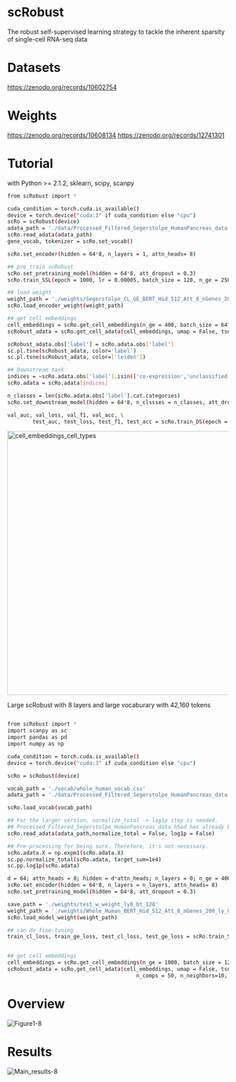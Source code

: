 # scRobust
The robust self-supervised learning strategy to tackle the inherent sparsity of single-cell RNA-seq data

# Datasets
https://zenodo.org/records/10602754

# Weights
https://zenodo.org/records/10608134
https://zenodo.org/records/12741301

# Tutorial
with Python >= 2.1.2, sklearn, scipy, scanpy

```sh
from scRobust import *

cuda_condition = torch.cuda.is_available()
device = torch.device("cuda:1" if cuda_condition else "cpu")
scRo = scRobust(device)
adata_path = './data/Processed_Filtered_Segerstolpe_HumanPancreas_data.h5ad'
scRo.read_adata(adata_path)
gene_vocab, tokenizer = scRo.set_vocab()

scRo.set_encoder(hidden = 64*8, n_layers = 1, attn_heads= 8)

## pre_train scRobust
scRo.set_pretraining_model(hidden = 64*8, att_dropout = 0.3)
scRo.train_SSL(epoch = 1000, lr = 0.00005, batch_size = 128, n_ge = 250, save_path = './weights/')

## load weight
weight_path = './weights/Segerstolpe_CL_GE_BERT_Hid_512_Att_8_nGenes_200_ly_1_bt_128_encoder.pt'
scRo.load_encoder_weight(weight_path)

## get cell embeddings
cell_embeddings = scRo.get_cell_embeddings(n_ge = 400, batch_size = 64)
scRobust_adata = scRo.get_cell_adata(cell_embeddings, umap = False, tsne = True, leiden = True, n_comps = 50, n_neighbors=10, n_pcs=50)

scRobust_adata.obs['label'] = scRo.adata.obs['label']
sc.pl.tsne(scRobust_adata, color='label')
sc.pl.tsne(scRobust_adata, color=['leiden'])

## Downstream task
indices = ~scRo.adata.obs['label'].isin(['co-expression','unclassified endocrine']).values
scRo.adata = scRo.adata[indices]

n_classes = len(scRo.adata.obs['label'].cat.categories)
scRo.set_downstream_model(hidden = 64*8, n_clssses = n_classes, att_dropout = 0.3)

val_auc, val_loss, val_f1, val_acc, \
        test_auc, test_loss, test_f1, test_acc = scRo.train_DS(epoch = 20, lr = 5e-5, batch_size = 64, n_ge = 800)

```
<img src="https://github.com/DMCB-GIST/scRobust/assets/31497898/00649a67-6005-45b3-8245-6a63c5c37504" alt="cell_embeddings_cell_types" width="600"/>

Large scRobust with 8 layers and large vocaburary with 42,160 tokens

```sh

from scRobust import *
import scanpy as sc
import pandas as pd
import numpy as np

cuda_condition = torch.cuda.is_available()
device = torch.device("cuda:3" if cuda_condition else "cpu")

scRo = scRobust(device)

vocab_path = './vocab/whole_human_vocab.csv'
adata_path = './data/Processed_Filtered_Segerstolpe_HumanPancreas_data.h5ad'

scRo.load_vocab(vocab_path)

## For the larger version, normalize_total -> log1p step is needed. 
## Processed_Filtered_Segerstolpe_HumanPancreas_data.h5ad has already been pre-processed.
scRo.read_adata(adata_path,normalize_total = False, log1p = False) 

## Pre-processing for being sure. Therefore, it's not necessary.
scRo.adata.X = np.expm1(scRo.adata.X)
sc.pp.normalize_total(scRo.adata, target_sum=1e4)
sc.pp.log1p(scRo.adata)

d = 64; attn_heads = 8; hidden = d*attn_heads; n_layers = 0; n_ge = 400;
scRo.set_encoder(hidden = 64*8, n_layers = n_layers, attn_heads= 8)
scRo.set_pretraining_model(hidden = 64*8, att_dropout = 0.3)

save_path = './weights/test_w_weight_ly8_bt_128'
weight_path = './weights/Whole_Human_BERT_Hid_512_Att_8_nGenes_200_ly_8_bt_256.pt'
scRo.load_model_weight(weight_path)

## can do fine-tuning
train_cl_loss, train_ge_loss, test_cl_loss, test_ge_loss = scRo.train_SSL(epoch = 100, lr = 0.0001, batch_size = 128, 
                                                                              n_ge = n_ge, save_path = save_path, simple = True)

## get cell embeddings
cell_embeddings = scRo.get_cell_embeddings(n_ge = 1000, batch_size = 128, use_HUGs = False, use_HVGs = True, simple = True)
scRobust_adata = scRo.get_cell_adata(cell_embeddings, umap = False, tsne = True, leiden = True, 
                                         n_comps = 50, n_neighbors=10, n_pcs=50)

```
# Overview
![Figure1-8](https://github.com/DMCB-GIST/scRobust/assets/31497898/2ec9e5cc-177a-454f-8ce2-6dbdf89b83cb)

# Results
![Main_results-8](https://github.com/DMCB-GIST/scRobust/assets/31497898/a736e655-ca70-4d75-b35a-ad43e27efcaa)
